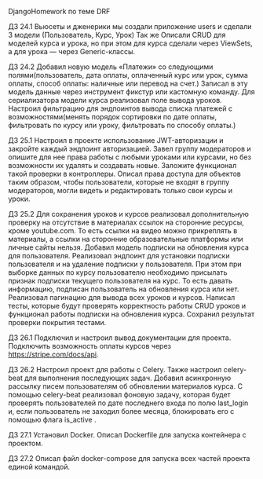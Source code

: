 DjangoHomework по теме DRF 


ДЗ 24.1 Вьюсеты и дженерики мы создали приложение users и сделали 3 модели (Пользователь, Курс, Урок)
Так же Описали CRUD для моделей курса и урока, но при этом для курса сделали через ViewSets, а для урока — через Generic-классы.

ДЗ 24.2 Добавил новую модель «Платежи» со следующими полями(пользователь, дата оплаты, оплаченный курс или урок, сумма оплаты, способ оплаты: наличные или перевод на счет.)
Записал в эту модель данные через инструмент фикстур или кастомную команду.
Для сериализатора модели курса реализовал поле вывода уроков.
Настроил фильтрацию для эндпоинтов вывода списка платежей с возможностями(менять порядок сортировки по дате оплаты, фильтровать по курсу или уроку, фильтровать по способу оплаты.)

ДЗ 25.1 Настроил в проекте использование JWT-авторизации и закройте каждый эндпоинт авторизацией.
Завел группу модераторов и опишите для нее права работы с любыми уроками или курсами, но без возможности их удалять и создавать новые. Заложите функционал такой проверки в контроллеры.
Описал права доступа для объектов таким образом, чтобы пользователи, которые не входят в группу модераторов, могли видеть и редактировать только свои курсы и уроки.

ДЗ 25.2 Для сохранения уроков и курсов реализовал дополнительную проверку на отсутствие в материалах ссылок на сторонние ресурсы, кроме youtube.com.
То есть ссылки на видео можно прикреплять в материалы, а ссылки на сторонние образовательные платформы или личные сайты нельзя.
Добавил модель подписки на обновления курса для пользователя.
Реализовал эндпоинт для установки подписки пользователя и на удаление подписки у пользователя.
При этом при выборке данных по курсу пользователю необходимо присылать признак подписки текущего пользователя на курс. То есть давать информацию, подписан пользователь на обновления курса или нет.
Реализовал пагинацию для вывода всех уроков и курсов.
Написал тесты, которые будут проверять корректность работы CRUD уроков и функционал работы подписки на обновления курса.
Сохранил результат проверки покрытия тестами.

ДЗ 26.1 Подключил и настроил вывод документации для проекта.
Подключить возможность оплаты курсов через https://stripe.com/docs/api.

ДЗ 26.2 Настроил проект для работы с Celery. Также настроил celery-beat для выполнения последующих задач.
Добавил асинхронную рассылку писем пользователям об обновлении материалов курса.
С помощью celery-beat реализовал фоновую задачу, которая будет проверять пользователей по дате последнего входа по полю 
last_login и, если пользователь не заходил более месяца, блокировать его с помощью флага is_active .

ДЗ 27.1 Установил Docker.
Описал Dockerfile для запуска контейнера с проектом.

ДЗ 27.2 Описал файл docker-compose для запуска всех частей проекта единой командой.